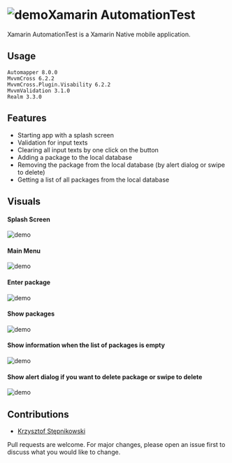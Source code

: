 # ![demo](https://github.com/kstepnikowski/Xamarin.Native.AutomationTest/blob/master/AutomationTest/AutomationTest.Droid/Resources/drawable/ic_launcher_round.png?raw=true)Xamarin AutomationTest

Xamarin AutomationTest is a Xamarin Native mobile application.


## Usage

```
Automapper 8.0.0
MvvmCross 6.2.2
MvvmCross.Plugin.Visability 6.2.2
MvvmValidation 3.1.0
Realm 3.3.0
```
## Features

* Starting app with a splash screen
* Validation for input texts
* Clearing all input texts by one click on the button 
* Adding a package to the local database
* Removing the package from the local database (by alert dialog or swipe to delete)
* Getting a list of all packages from the local database

## Visuals

#### Splash Screen

![demo](https://github.com/kstepnikowski/Xamarin.Native.AutomationTest/blob/master/screenshots/splash.png?raw=true)


#### Main Menu

![demo](https://github.com/kstepnikowski/Xamarin.Native.AutomationTest/blob/master/screenshots/mainMenu.png?raw=true)

#### Enter package

![demo](https://github.com/kstepnikowski/Xamarin.Native.AutomationTest/blob/master/screenshots/dimms.png?raw=true)

#### Show packages

![demo](https://github.com/kstepnikowski/Xamarin.Native.AutomationTest/blob/master/screenshots/packagesList.png?raw=true)

#### Show information when the list of packages is empty

![demo](https://github.com/kstepnikowski/Xamarin.Native.AutomationTest/blob/master/screenshots/emptyPackagesList.png?raw=true)

#### Show alert dialog if you want to delete package or swipe to delete

![demo](https://github.com/kstepnikowski/Xamarin.Native.AutomationTest/blob/master/screenshots/swipe2delete.gif?raw=true)

## Contributions

* [Krzysztof Stępnikowski](https://github.com/kstepnikowski)

Pull requests are welcome. For major changes, please open an issue first to discuss what you would like to change.
